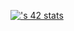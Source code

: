 [![<bouhammou>'s 42 stats](https://badge.mediaplus.ma/darkbue/sahamzao)](https://github.com/oakoudad/badge42)
